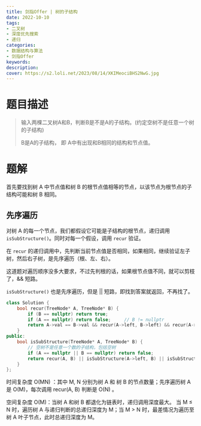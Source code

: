 ```yaml
---
title: 剑指Offer | 树的子结构
date: 2022-10-10
tags:
- 二叉树
- 深度优先搜索
- 递归
categories:
- 数据结构与算法
- 剑指Offer
keywords:
description: 
cover: https://s2.loli.net/2023/08/14/XKIMeociBHS2NwG.jpg
---
```


# 题目描述
> 输入两棵二叉树A和B，判断B是不是A的子结构。(约定空树不是任意一个树的子结构)
> 
> B是A的子结构， 即 A中有出现和B相同的结构和节点值。


# 题解

首先要找到树 A 中节点值和树 B 的根节点值相等的节点，以该节点为根节点的子结构可能和树 B 相同。

## 先序遍历

对树 A 的每一个节点，我们都假设它可能是子结构的根节点，递归调用 `isSubStructure()`。同时对每一个假设，调用 `recur` 验证。

在 `recur` 的递归调用中，先判断当前节点值是否相同，如果相同，继续验证左子树，然后右子树，是先序遍历（根、左、右）。

这道题对遍历顺序没多大要求，不过先判根的话，如果根节点值不同，就可以剪枝了，&& 短路。

`isSubStructure()` 也是先序遍历，但是 || 短路，即找到答案就返回，不再找了。

``` C++
class Solution {
    bool recur(TreeNode* A, TreeNode* B) {
        if (B == nullptr) return true;
        if (A == nullptr) return false;     // B != nullptr
        return A->val == B->val && recur(A->left, B->left) && recur(A->right, B->right);
    }
public:
    bool isSubStructure(TreeNode* A, TreeNode* B) {
        // 空树不是任意一个数的子结构，包括空树
        if (A == nullptr || B == nullptr) return false;
        return recur(A, B) || isSubStructure(A->left, B) || isSubStructure(A->right, B);
    }
};
```

时间复杂度 O(MN) ：其中 M, N 分别为树 A 和 树 B 的节点数量；先序遍历树 A 是 O(M)，每次调用 recur(A, B) 判断是 O(N) 。

空间复杂度 O(M)：当树 A 和树 B 都退化为链表时，递归调用深度最大。
当 M ≤ N 时，遍历树 A 与递归判断的总递归深度为 M；当 M > N 时，最差情况为遍历至树 A 叶子节点，此时总递归深度为 M。